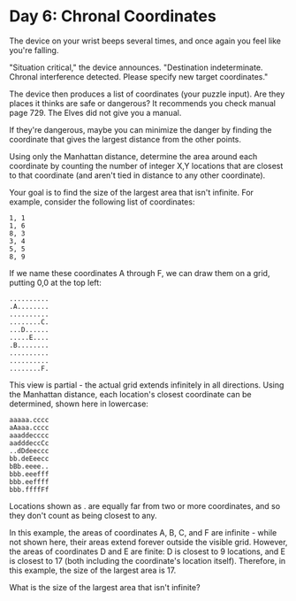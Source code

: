 # Day 6: Chronal Coordinates

The device on your wrist beeps several times, and once again you feel like
you're falling.

"Situation critical," the device announces. "Destination indeterminate. Chronal
interference detected. Please specify new target coordinates."

The device then produces a list of coordinates (your puzzle input). Are they
places it thinks are safe or dangerous? It recommends you check manual page 729.
The Elves did not give you a manual.

If they're dangerous, maybe you can minimize the danger by finding the
coordinate that gives the largest distance from the other points.

Using only the Manhattan distance, determine the area around each coordinate by
counting the number of integer X,Y locations that are closest to that coordinate
(and aren't tied in distance to any other coordinate).

Your goal is to find the size of the largest area that isn't infinite. For
example, consider the following list of coordinates:

    1, 1
    1, 6
    8, 3
    3, 4
    5, 5
    8, 9

If we name these coordinates A through F, we can draw them on a grid, putting
0,0 at the top left:

    ..........
    .A........
    ..........
    ........C.
    ...D......
    .....E....
    .B........
    ..........
    ..........
    ........F.

This view is partial - the actual grid extends infinitely in all directions.
Using the Manhattan distance, each location's closest coordinate can be
determined, shown here in lowercase:

    aaaaa.cccc
    aAaaa.cccc
    aaaddecccc
    aadddeccCc
    ..dDdeeccc
    bb.deEeecc
    bBb.eeee..
    bbb.eeefff
    bbb.eeffff
    bbb.ffffFf

Locations shown as . are equally far from two or more coordinates, and so they
don't count as being closest to any.

In this example, the areas of coordinates A, B, C, and F are infinite - while
not shown here, their areas extend forever outside the visible grid. However,
the areas of coordinates D and E are finite: D is closest to 9 locations, and E
is closest to 17 (both including the coordinate's location itself). Therefore,
in this example, the size of the largest area is 17.

What is the size of the largest area that isn't infinite?

